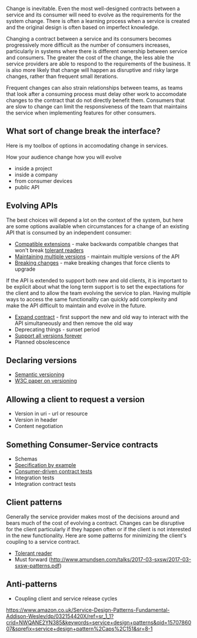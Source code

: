 
Change is inevitable. Even the most well-designed contracts between a service and its consumer will need to evolve as the requirements for the system change. There is often a learning process when a service is created and the original design is often based on imperfect knowledge. 

Changing a contract between a service and its consumers becomes progressively more difficult as the number of consumers increases, particularly in systems where there is different ownership between service and consumers. The greater the cost of the change, the less able the service providers are able to respond to the requirements of the business. It is also more likely that change will happen as disruptive and risky large changes, rather than frequent small iterations. 

Frequent changes can also strain relationships between teams, as teams that look after a consuming process must delay other work to accomodate changes to the contract that do not directly benefit them. Consumers that are slow to change can limit the responsiveness of the team that maintains the service when implementing features for other consumers.


## What sort of change break the interface?

Here is my toolbox of options in accomodating change in services. 

How your audience change how you will evolve
* inside a project
* inside a company
* from consumer devices
* public API

## Evolving APIs
The best choices will depend a lot on the context of the system, but here are some options available when circumstances for a change of an existing API that is consumed by an independent consumer: 

* [Compatible extensions](compatible-extensions.md) - make backwards compatible changes that won't break [tolerant readers](tolerant-reader.md)
* [Maintaining multiple versions](maintaining-multiple-versions.md) - maintain multiple versions of the API
* [Breaking changes](breaking-change.md) - make breaking changes that force clients to upgrade

If the API is extended to support both new and old clients, it is important to be explicit about what the long term support is to set the expectations for the client and to allow the team evolving the service to plan. Having multiple ways to access the same functionality can quickly add complexity and make the API difficult to maintain and evolve in the future. 

* [Expand contract](expand-contract.md) - first support the new and old way to interact with the API simultaneously and then remove the old way
* Deprecating things - sunset period
* [Support all versions forever](https://stripe.com/gb/blog/api-versioning)
* Planned obsolescence

## Declaring versions
* [Semantic versioning](semantic-versioning.md)
* [W3C paper on versioning](https://www.w3.org/2001/tag/doc/versioning)

## Allowing a client to request a version
* Version in uri - url or resource
* Version in header
* Content negotiation

## Something Consumer-Service contracts
* Schemas
* [Specification by example](https://www.thoughtworks.com/insights/blog/specification-example)
* [Consumer-driven contract tests](consumer-driven-contract-tests.md)
* Integration tests
* Integration contract tests


## Client patterns
Generally the service provider makes most of the decisions around and bears much of the cost of evolving a contract. Changes can be disruptive for the client particularly if they happen often or if the client is not interested in the new functionality. Here are some patterns for minimizing the client's coupling to a service contract.

* [Tolerant reader](tolerant-reader.md)
* Must forward (http://www.amundsen.com/talks/2017-03-sxsw/2017-03-sxsw-patterns.pdf)

## Anti-patterns

* Coupling client and service release cycles

https://www.amazon.co.uk/Service-Design-Patterns-Fundamental-Addison-Wesley/dp/032154420X/ref=sr_1_1?crid=NWQANE2YN385&keywords=service+design+patterns&qid=1570786007&sprefix=service+design+pattern%2Caps%2C151&sr=8-1